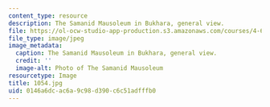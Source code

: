 ```yaml
---
content_type: resource
description: The Samanid Mausoleum in Bukhara, general view.
file: https://ol-ocw-studio-app-production.s3.amazonaws.com/courses/4-614-religious-architecture-and-islamic-cultures-fall-2002/0146a6dcac6a9c98d390c6c51adfffb0_1054.jpg
file_type: image/jpeg
image_metadata:
  caption: The Samanid Mausoleum in Bukhara, general view.
  credit: ''
  image-alt: Photo of The Samanid Mausoleum
resourcetype: Image
title: 1054.jpg
uid: 0146a6dc-ac6a-9c98-d390-c6c51adfffb0
---
```

